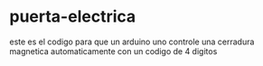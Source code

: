 # puerta-electrica
este es el codigo para que un arduino uno controle una cerradura magnetica automaticamente con un codigo de 4 digitos
